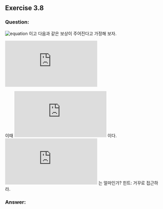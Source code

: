 ## Exercise 3.8

### Question:

![equation](https://latex.codecogs.com/svg.latex?\gamma&space;=&space;0.5) 이고 다음과 같은 보상이 주어진다고 가정해 보자.

![equation](https://latex.codecogs.com/svg.latex?R_1&space;=&space;-1,&space;R_2&space;=&space;2,&space;R_3&space;=&space;6,&space;R_4&space;=&space;3,&space;R_5&space;=&space;2)

이때 ![equation](https://latex.codecogs.com/svg.latex?T=5) 이다. ![equation](https://latex.codecogs.com/svg.latex?G_0,&space;G_1,&space;...,&space;G_5) 는 얼마인가? 힌트: 거꾸로 접근하라.

### Answer:

